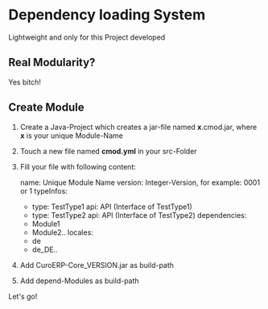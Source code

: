 # Dependency loading System

Lightweight and only for this Project developed

## Real Modularity?

Yes bitch!

## Create Module

1. Create a Java-Project which creates a jar-file named **x**.cmod.jar, where **x** is your unique Module-Name

2. Touch a new file named **cmod.yml** in your src-Folder

3. Fill your file with following content:

	name: Unique Module Name
	version: Integer-Version, for example: 0001 or 1
	typeInfos:
	 - type: TestType1
	   api: API (Interface of TestType1)
	 - type: TestType2
	   api: API (Interface of TestType2)
	dependencies:
	 - Module1
	 - Module2..
	locales:
	 - de
	 - de_DE..

4. Add CuroERP-Core_VERSION.jar as build-path

5. Add depend-Modules as build-path

Let's go!